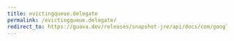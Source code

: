 ```yaml
---
title: evictingqueue.delegate
permalink: /evictingqueue.delegate/
redirect_to: https://guava.dev/releases/snapshot-jre/api/docs/com/google/common/collect/EvictingQueue.html#delegate--
---
```

